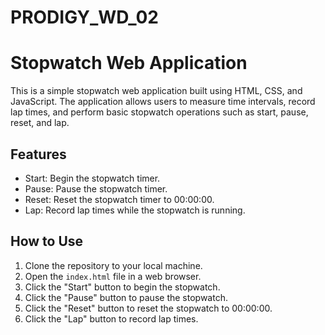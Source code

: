 # PRODIGY_WD_02

# Stopwatch Web Application

This is a simple stopwatch web application built using HTML, CSS, and JavaScript. The application allows users to measure time intervals, record lap times, and perform basic stopwatch operations such as start, pause, reset, and lap.

## Features

- Start: Begin the stopwatch timer.
- Pause: Pause the stopwatch timer.
- Reset: Reset the stopwatch timer to 00:00:00.
- Lap: Record lap times while the stopwatch is running.

## How to Use

1. Clone the repository to your local machine.
2. Open the `index.html` file in a web browser.
3. Click the "Start" button to begin the stopwatch.
4. Click the "Pause" button to pause the stopwatch.
5. Click the "Reset" button to reset the stopwatch to 00:00:00.
6. Click the "Lap" button to record lap times.


